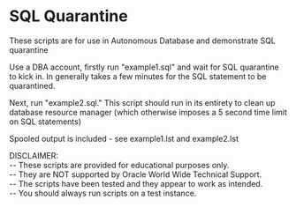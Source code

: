 # SQL Quarantine

These scripts are for use in Autonomous Database and demonstrate SQL quarantine

Use a DBA account, firstly run "example1.sql" and wait for SQL quarantine to kick in. In generally takes a few minutes for the SQL statement to be quarantined.

Next, run "example2.sql." This script should run in its entirety to clean up database resource manager (which otherwise imposes a 5 second time limit on SQL statements)

Spooled output is included - see example1.lst and example2.lst

DISCLAIMER:
   <br/>-- These scripts are provided for educational purposes only.
   <br/>-- They are NOT supported by Oracle World Wide Technical Support.
   <br/>-- The scripts have been tested and they appear to work as intended.
   <br/>-- You should always run scripts on a test instance.

